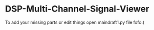 # DSP-Multi-Channel-Signal-Viewer
To add your missing parts or edit things open maindraft1.py file 
fofo:)
